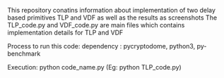This repository conatins information about implementation of two delay based primitives TLP and VDF as well as the results as screenshots
The TLP_code.py and VDF_code.py are main files which contains implementation details for TLP and VDF

Process to run this code:
dependency : pycryptodome, python3, py-benchmark

Execution: python code_name.py (Eg: python TLP_code.py)
